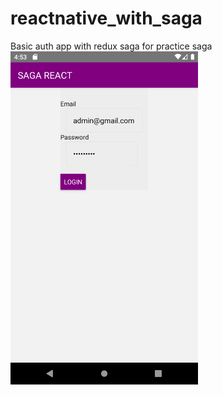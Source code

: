# reactnative_with_saga
 Basic auth app with redux saga for practice saga
<img src="https://github.com/usamalearner/reactnative_with_saga/blob/main/Screenshot_1628207585.png?raw=true" width="300"></img>
<img src="" width="300"></img>
